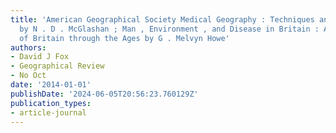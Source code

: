 ```yaml
---
title: 'American Geographical Society Medical Geography : Techniques and Field Studies
  by N . D . McGlashan ; Man , Environment , and Disease in Britain : A Medical Geography
  of Britain through the Ages by G . Melvyn Howe'
authors:
- David J Fox
- Geographical Review
- No Oct
date: '2014-01-01'
publishDate: '2024-06-05T20:56:23.760129Z'
publication_types:
- article-journal
---
```

